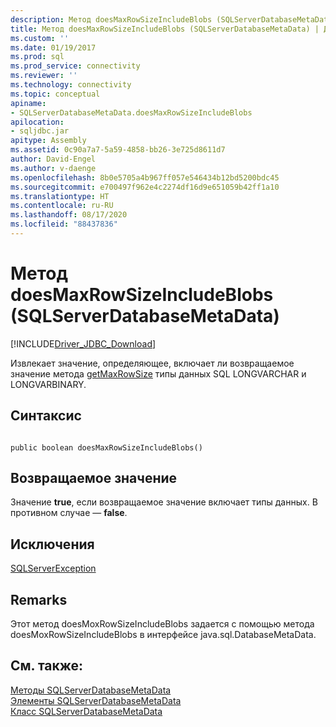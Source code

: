 ```yaml
---
description: Метод doesMaxRowSizeIncludeBlobs (SQLServerDatabaseMetaData)
title: Метод doesMaxRowSizeIncludeBlobs (SQLServerDatabaseMetaData) | Документация Майкрософт
ms.custom: ''
ms.date: 01/19/2017
ms.prod: sql
ms.prod_service: connectivity
ms.reviewer: ''
ms.technology: connectivity
ms.topic: conceptual
apiname:
- SQLServerDatabaseMetaData.doesMaxRowSizeIncludeBlobs
apilocation:
- sqljdbc.jar
apitype: Assembly
ms.assetid: 0c90a7a7-5a59-4858-bb26-3e725d8611d7
author: David-Engel
ms.author: v-daenge
ms.openlocfilehash: 8b0e5705a4b967ff057e546434b12bd5200bdc45
ms.sourcegitcommit: e700497f962e4c2274df16d9e651059b42ff1a10
ms.translationtype: HT
ms.contentlocale: ru-RU
ms.lasthandoff: 08/17/2020
ms.locfileid: "88437836"
---
```

# <a name="doesmaxrowsizeincludeblobs-method-sqlserverdatabasemetadata"></a>Метод doesMaxRowSizeIncludeBlobs (SQLServerDatabaseMetaData)
[!INCLUDE[Driver_JDBC_Download](../../../includes/driver_jdbc_download.md)]

  Извлекает значение, определяющее, включает ли возвращаемое значение метода [getMaxRowSize](../../../connect/jdbc/reference/getmaxrowsize-method-sqlserverdatabasemetadata.md) типы данных SQL LONGVARCHAR и LONGVARBINARY.  
  
## <a name="syntax"></a>Синтаксис  
  
```  
  
public boolean doesMaxRowSizeIncludeBlobs()  
```  
  
## <a name="return-value"></a>Возвращаемое значение  
 Значение **true**, если возвращаемое значение включает типы данных. В противном случае — **false**.  
  
## <a name="exceptions"></a>Исключения  
 [SQLServerException](../../../connect/jdbc/reference/sqlserverexception-class.md)  
  
## <a name="remarks"></a>Remarks  
 Этот метод doesMoxRowSizeIncludeBlobs задается с помощью метода doesMoxRowSizeIncludeBlobs в интерфейсе java.sql.DatabaseMetaData.  
  
## <a name="see-also"></a>См. также:  
 [Методы SQLServerDatabaseMetaData](../../../connect/jdbc/reference/sqlserverdatabasemetadata-methods.md)   
 [Элементы SQLServerDatabaseMetaData](../../../connect/jdbc/reference/sqlserverdatabasemetadata-members.md)   
 [Класс SQLServerDatabaseMetaData](../../../connect/jdbc/reference/sqlserverdatabasemetadata-class.md)  
  
  
